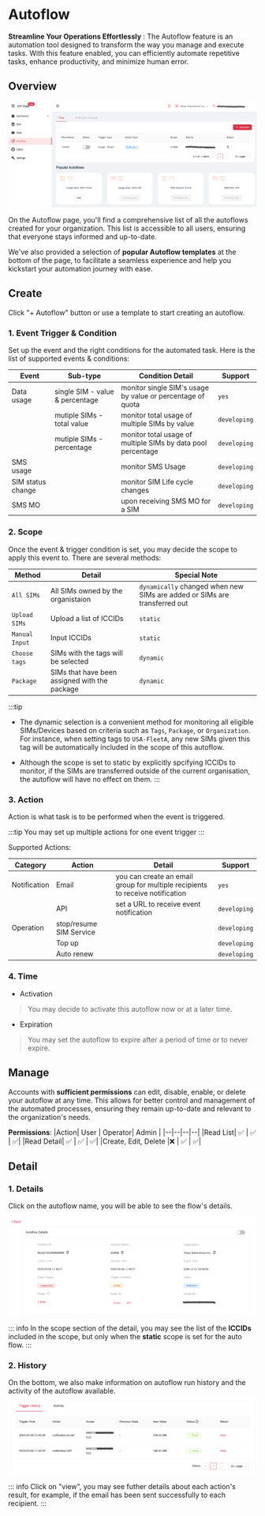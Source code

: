 # Autoflow <Badge type="tip" text=">1.4"/>

**Streamline Your Operations Effortlessly** :
The Autoflow feature is an automation tool designed to transform the way you manage and execute tasks. With this feature enabled, you can efficiently automate repetitive tasks, enhance productivity, and minimize human error.

## Overview

![autoflow](/autoflow-1.png)

On the Autoflow page, you'll find a comprehensive list of all the autoflows created for your organization. This list is accessible to all users, ensuring that everyone stays informed and up-to-date.

We've also provided a selection of **popular Autoflow templates** at the bottom of the page, to facilitate a seamless experience and help you kickstart your automation journey with ease.

## Create
Click "+ Autoflow" button or use a template to start creating an autoflow.

### 1. Event Trigger & Condition

Set up the event and the right conditions for the automated task. Here is the list of supported events & conditions:

|Event|Sub-type| Condition Detail| Support |
|--|--|--|--|
| Data usage | single SIM - value & percentage | monitor single SIM's usage by value or percentage of quota | `yes` |
|| mutiple SIMs - total value| monitor total usage of multiple SIMs by value  | `developing`|
|| mutiple SIMs - percentage | monitor total usage of multiple SIMs by data pool percentage | `developing`|
|SMS usage| | monitor SMS Usage| `developing`|
|SIM status change| | monitor SIM Life cycle changes | `developing`|
|SMS MO | | upon receiving SMS MO for a SIM | `developing`|



### 2. Scope

Once the event & trigger condition is set, you may decide the scope to apply this event to. There are several methods:


|Method| Detail| Special Note|
|--|--|--|
| `All SIMs` | All SIMs owned by the organistaion | `dynamically` changed when new SIMs are added or SIMs are transferred out |
|`Upload SIMs`| Upload a list of ICCIDs| `static` |
|`Manual Input`| Input ICCIDs | `static` |
|`Choose tags`| SIMs with the tags will be selected | `dynamic` |
|`Package`| SIMs that have been assigned with the package | `dynamic` |


:::tip
- The dynamic selection is a convenient method for monitoring all eligible SIMs/Devices based on criteria such as `Tags`, `Package`, or `Organization`. For instance, when setting tags to `USA-FleetA`, any new SIMs given this tag will be automatically included in the scope of this autoflow.

- Although the scope is set to static by explicitly spcifying ICCIDs to monitor, if the SIMs are transferred outside of the current organisation, the autoflow will have no effect on them.
:::



### 3. Action
Action is what task is to be performed when the event is triggered.

:::tip
You may set up multiple actions for one event trigger
:::

Supported Actions:

|Category|Action| Detail | Support|
|--|--|--|--|
|Notification|Email| you can create an email group for multiple recipients to receive notification | `yes` |
||API| set a URL to receive event notification | `developing`|
|Operation| stop/resume SIM Service |  | `developing` |
||Top up| | `developing`|
||Auto renew| |`developing`|


### 4. Time
* Activation
> You may decide to activate this autoflow now or at a later time.

* Expiration
> You may set the autoflow to expire after a period of time or to never expire.

## Manage 
Accounts with **sufficient permissions** can edit, disable, enable, or delete your autoflow at any time. This allows for better control and management of the automated processes, ensuring they remain up-to-date and relevant to the organization's needs.

**Permissions**:
|Action| User | Operator| Admin |
|--|--|--|--|
|Read List| ✅ | ✅ | ✅|
|Read Detail| ✅ | ✅ | ✅|
|Create, Edit, Delete |❌ | ✅ | ✅|

## Detail

### 1. Details

Click on the autoflow name, you will be able to see the flow's details.

![autoflow-detail](/autoflow-detail.png)

::: info
In the scope section of the detail, you may see the list of the **ICCIDs** included in the scope, but only when the **static** scope is set for the auto flow.
:::

### 2. History

On the bottom, we also make information on autoflow run history and the activity of the autoflow available. 
![autoflow-history](/autoflow-history.png)

::: info
Click on "view", you may see futher details about each action's result, for example, if the email has been sent successfully to each recipient.
:::